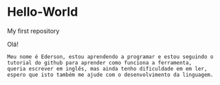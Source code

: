 # Hello-World
My first repository

Olá!

    Meu nome é Ederson, estou aprendendo a programar e estou seguindo o tutorial do github para aprender como funciona a ferramenta,
    queria escrever em inglês, mas ainda tenho dificuldade em em ler, espero que isto também me ajude com o desenvolvimento da linguagem.

